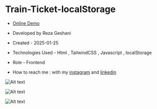 # Train-Ticket-localStorage

- [Online Demo](https://rezageshaniweb.github.io/Train-Ticket-localStorage/)

- Developed by Reza Geshani

- Created - 2025-01-25

- Technologies Used - Html , TailwindCSS , Javascript , localStorage

- Role - Frontend

- How to reach me : with my [instagram](https://www.instagram.com/rezageshani_web) and [linkedin](http://www.linkedin.com/in/reza-geshani-web)


![Alt text](https://github.com/user-attachments/assets/3ce79883-e162-4e5a-ad50-2ab4979b4e91)

![Alt text](https://github.com/user-attachments/assets/62ac3349-7776-43a7-be1c-d7699d50684a)

![Alt text](https://github.com/user-attachments/assets/7ba9730a-7c42-47df-8d09-6029d0a5c616)
